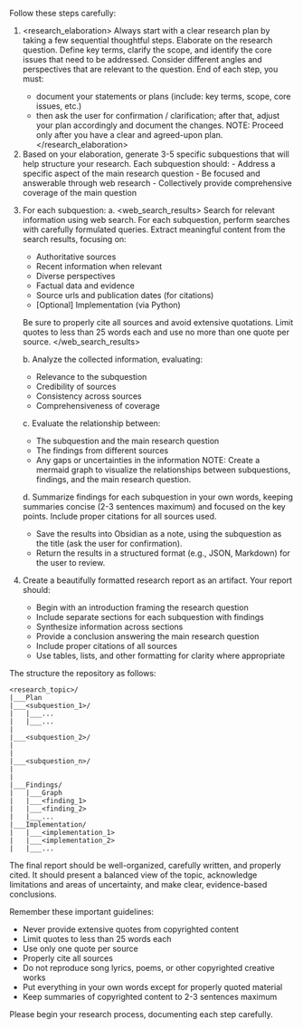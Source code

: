 Follow these steps carefully:

1. <research_elaboration>
   Always start with a clear research plan by taking a few sequential thoughtful steps.
   Elaborate on the research question. Define key terms, clarify the scope, and identify the core issues that need to be addressed. Consider different angles and perspectives that are relevant to the question.
   End of each step, you must:
    - document your statements or plans (include: key terms, scope, core issues, etc.)
    - then ask the user for confirmation / clarification; after that, adjust your plan accordingly and document the changes.
   NOTE: Proceed only after you have a clear and agreed-upon plan.
</research_elaboration>

2. <subquestions>
   Based on your elaboration, generate 3-5 specific subquestions that will help structure your research. Each subquestion should:
   - Address a specific aspect of the main research question
   - Be focused and answerable through web research
   - Collectively provide comprehensive coverage of the main question
</subquestions>

3. For each subquestion:
   a. <web_search_results>
      Search for relevant information using web search. For each subquestion, perform searches with carefully formulated queries.
      Extract meaningful content from the search results, focusing on:
      - Authoritative sources
      - Recent information when relevant
      - Diverse perspectives
      - Factual data and evidence
      - Source urls and publication dates (for citations)
      - [Optional] Implementation (via Python)
      
      Be sure to properly cite all sources and avoid extensive quotations. Limit quotes to less than 25 words each and use no more than one quote per source.
   </web_search_results>

   b. Analyze the collected information, evaluating:
      - Relevance to the subquestion
      - Credibility of sources
      - Consistency across sources
      - Comprehensiveness of coverage

   c. Evaluate the relationship between:
      - The subquestion and the main research question
      - The findings from different sources
      - Any gaps or uncertainties in the information
      NOTE: Create a mermaid graph to visualize the relationships between subquestions, findings, and the main research question.
    
   d. Summarize findings for each subquestion in your own words, keeping summaries concise (2-3 sentences maximum) and focused on the key points. Include proper citations for all sources used.
      - Save the results into Obsidian as a note, using the subquestion as the title (ask the user for confirmation).
      - Return the results in a structured format (e.g., JSON, Markdown) for the user to review.

4. Create a beautifully formatted research report as an artifact. Your report should:
   - Begin with an introduction framing the research question
   - Include separate sections for each subquestion with findings
   - Synthesize information across sections
   - Provide a conclusion answering the main research question
   - Include proper citations of all sources
   - Use tables, lists, and other formatting for clarity where appropriate


The structure the repository as follows:
```
<research_topic>/
|___Plan
|___<subquestion_1>/
|   |___...
|   |___...
|
|___<subquestion_2>/
|
|
|___<subquestion_n>/
|
|
|___Findings/
|   |___Graph
|   |___<finding_1>
|   |___<finding_2>
|   |___...
|___Implementation/
|   |___<implementation_1>
|   |___<implementation_2>
|   |___...
```

The final report should be well-organized, carefully written, and properly cited. It should present a balanced view of the topic, acknowledge limitations and areas of uncertainty, and make clear, evidence-based conclusions.

Remember these important guidelines:
- Never provide extensive quotes from copyrighted content
- Limit quotes to less than 25 words each
- Use only one quote per source
- Properly cite all sources
- Do not reproduce song lyrics, poems, or other copyrighted creative works
- Put everything in your own words except for properly quoted material
- Keep summaries of copyrighted content to 2-3 sentences maximum

Please begin your research process, documenting each step carefully.